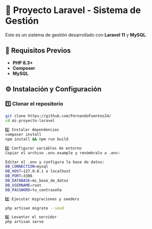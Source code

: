 # 🚀 Proyecto Laravel - Sistema de Gestión

Este es un sistema de gestión desarrollado con **Laravel 11** y **MySQL**.

## 📌 Requisitos Previos

- **PHP 8.3+**
- **Composer**
- **MySQL** 

## ⚙️ Instalación y Configuración

### 1️⃣ Clonar el repositorio  
```sh
git clone https://github.com/FernandoFuentes24/
cd mi-proyecto-laravel

2️⃣ Instalar dependencias
composer install
npm install && npm run build

3️⃣ Configurar variables de entorno
Copiar el archivo .env.example y renómbralo a .env:

Editar el .env y configura la base de datos:
DB_CONNECTION=mysql
DB_HOST=127.0.0.1 o localhost
DB_PORT=3306 
DB_DATABASE=mi_base_de_datos
DB_USERNAME=root
DB_PASSWORD=tu_contraseña

5️⃣ Ejecutar migraciones y seeders

php artisan migrate --seed

6️⃣ Levantar el servidor
php artisan serve